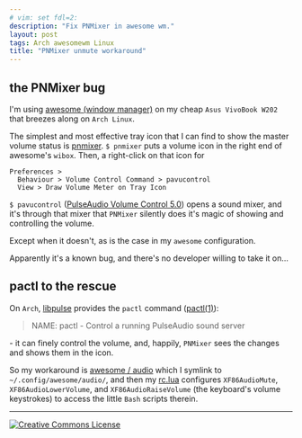 ```yaml
---
# vim: set fdl=2:
description: "Fix PNMixer in awesome wm."
layout: post
tags: Arch awesomewm Linux
title: "PNMixer unmute workaround"
---
```


## the PNMixer bug
I'm using [awesome (window manager)](https://en.wikipedia.org/wiki/Awesome_%28window_manager%29) on my cheap `Asus VivoBook W202` that breezes along on `Arch Linux`.

The simplest and most effective tray icon that I can find to show the master volume status is [pnmixer](https://github.com/nicklan/pnmixer). `$ pnmixer` puts a volume icon in the right end of awesome's `wibox`. Then, a right-click on that icon for

```
Preferences >
  Behaviour > Volume Control Command > pavucontrol
  View > Draw Volume Meter on Tray Icon
```

`$ pavucontrol` ([PulseAudio Volume Control 5.0](https://freedesktop.org/software/pulseaudio/pavucontrol/)) opens a sound mixer, and it's through that mixer that `PNMixer` silently does it's magic of showing and controlling the volume.

Except when it doesn't, as is the case in my `awesome` configuration.

Apparently it's a known bug, and there's no developer willing to take it on...

## pactl to the rescue
On `Arch`, [libpulse](https://archlinux.org/packages/extra/x86_64/libpulse/) provides the `pactl` command ([pactl(1)](https://man.archlinux.org/man/pactl.1.en)):
> NAME: pactl - Control a running PulseAudio sound server

\- it can finely control the volume, and, happily, `PNMixer` sees the changes and shows them in the icon.

So my workaround is [awesome / audio](https://github.com/harriott/OS-ArchBuilds/tree/master/AsusW202/jo/awesome/audio) which I symlink to `~/.config/awesome/audio/`, and then my [rc.lua](https://github.com/harriott/OS-ArchBuilds/blob/master/AsusW202/jo/awesome/rc.lua) configures `XF86AudioMute`, `XF86AudioLowerVolume`, and `XF86AudioRaiseVolume` (the keyboard's volume keystrokes) to access the little `Bash` scripts therein.

---
<a rel="license" href="http://creativecommons.org/licenses/by/4.0/"><img alt="Creative Commons License" style="border-width:0" src="https://i.creativecommons.org/l/by/4.0/88x31.png" /></a>

